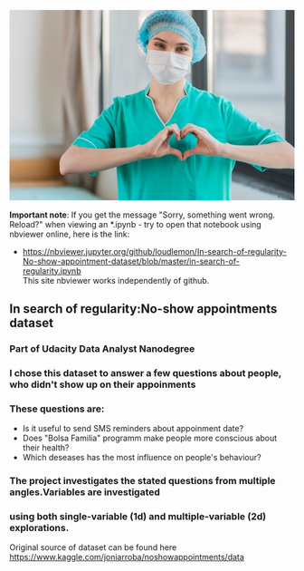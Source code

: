 ![](images/nurse_with_love.jpg)


**Important note**:
If you get the message "Sorry, something went wrong. Reload?" 
when viewing an *.ipynb - try to open that notebook  using 
nbviewer online, here is the link:
- https://nbviewer.jupyter.org/github/loudlemon/In-search-of-regularity-No-show-appointment-dataset/blob/master/in-search-of-regularity.ipynb \
This site nbviewer works independently of github.


## In search of regularity:No-show appointments dataset
### Part of Udacity Data Analyst Nanodegree

### I chose this dataset to answer a few questions about people, who didn't show up on their appoinments
### These questions are:
   - Is it useful to send SMS reminders about appoinment date?
   - Does "Bolsa Familia" programm make people more conscious about their health?
   - Which deseases has the most influence on people's behaviour?
   
### The project investigates the stated questions from multiple angles.Variables are investigated
### using both single-variable (1d) and multiple-variable (2d) explorations.


Original source of dataset can be found here https://www.kaggle.com/joniarroba/noshowappointments/data
